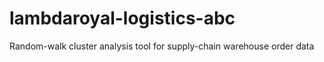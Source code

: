 lambdaroyal-logistics-abc
=========================

Random-walk cluster analysis tool for supply-chain warehouse order data
